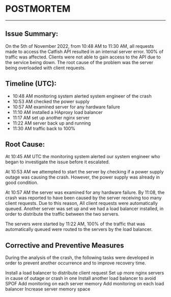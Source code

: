 # **POSTMORTEM**
---

## Issue Summary:
On the 5th of November 2022, from 10:48 AM to 11:30 AM, all requests made to access the Catfish API resulted in an internal server error.
100% of traffic was affected. Clients were not able to gain access to the API due to the service being down. The root cause of the problem was the server being overloaded with client requests.

## Timeline (UTC):
- 10:48 AM monitoring system alerted system engineer of the crash
- 10:53 AM checked the power supply
- 10:57 AM examined server for any hardware failure
- 11:10 AM installed a HAproxy load balancer
- 11:17 AM set up another nginx server
- 11:22 AM server back up and running
- 11:30 AM traffic back to 100%

## Root Cause:
At 10:45 AM UTC the monitoring system alerted our system engineer who began to investigate the issue before it escalated.

At 10:53 AM we attempted to start the server by checking if a power supply outage was causing the crash. However, the power supply was already in good condition.

At 10:57 AM the server was examined for any hardware failure. By 11:08, the crash was reported to have been caused by the server receiving too many client requests. Due to this reason, All client requests were automatically queued. Another server was set up and we had a load balancer installed, in order to distribute the traffic between the two servers.

The servers were started by 11:22 AM, 100% of the traffic that was automatically queued were routed to the servers by the load balancer.

## Corrective and Preventive Measures
During the analysis of the crash, the following tasks were developed in order to prevent another occurrence and to improve recovery time.

Install a load balancer to distribute client request
Set up more nginx servers in cause of outage or crash in one
Install another load balancer to avoid SPOF
Add monitoring on each server memory
Add monitoring on each load balancer
Increase server memory space







